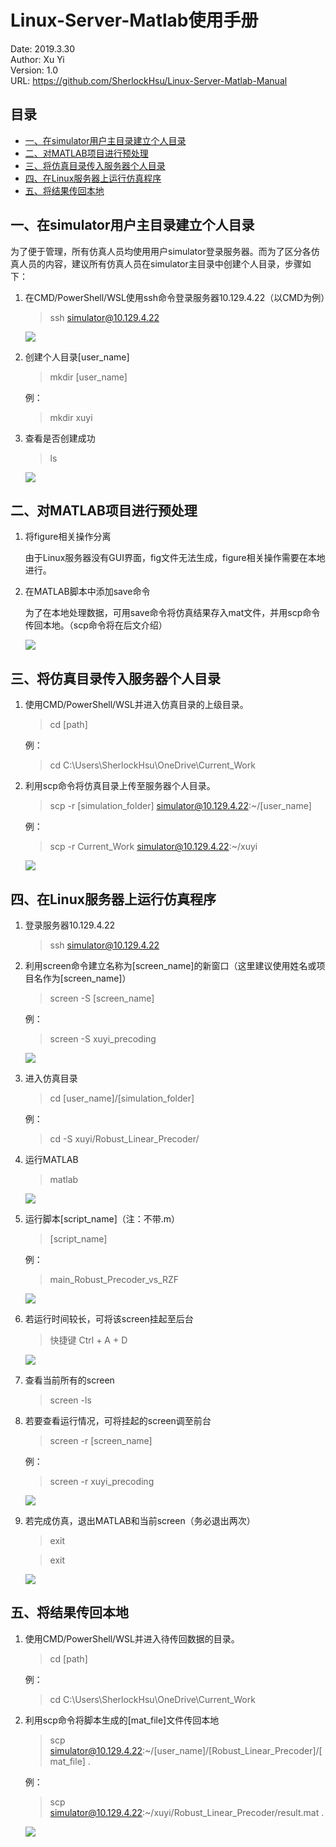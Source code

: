 Linux-Server-Matlab使用手册
==================================================

Date: 2019.3.30     
Author: Xu Yi   
Version: 1.0    
URL: https://github.com/SherlockHsu/Linux-Server-Matlab-Manual

## 目录

- [一、在simulator用户主目录建立个人目录](#一在simulator用户主目录建立个人目录)
- [二、对MATLAB项目进行预处理](#二对matlab项目进行预处理)
- [三、将仿真目录传入服务器个人目录](#三将仿真目录传入服务器个人目录)
- [四、在Linux服务器上运行仿真程序](#四在linux服务器上运行仿真程序)
- [五、将结果传回本地](#五将结果传回本地)

## 一、在simulator用户主目录建立个人目录

为了便于管理，所有仿真人员均使用用户simulator登录服务器。而为了区分各仿真人员的内容，建议所有仿真人员在simulator主目录中创建个人目录，步骤如下：

1. 在CMD/PowerShell/WSL使用ssh命令登录服务器10.129.4.22（以CMD为例）
    > ssh simulator@10.129.4.22

    ![](picture/login.png)

2. 创建个人目录[user_name]
    > mkdir [user_name] 

    例：
    > mkdir xuyi

3. 查看是否创建成功
    > ls

    ![](picture/mkdir.png)

## 二、对MATLAB项目进行预处理
1. 将figure相关操作分离

    由于Linux服务器没有GUI界面，fig文件无法生成，figure相关操作需要在本地进行。

2. 在MATLAB脚本中添加save命令

    为了在本地处理数据，可用save命令将仿真结果存入mat文件，并用scp命令传回本地。（scp命令将在后文介绍）

    ![](picture/preset.png)

## 三、将仿真目录传入服务器个人目录
1. 使用CMD/PowerShell/WSL并进入仿真目录的上级目录。
    > cd [path]

    例：
    > cd C:\Users\SherlockHsu\OneDrive\Current_Work

2. 利用scp命令将仿真目录上传至服务器个人目录。
    > scp -r [simulation_folder] simulator@10.129.4.22:~/[user_name]

    例：
    > scp -r Current_Work simulator@10.129.4.22:~/xuyi

    ![](picture/upload.png)

## 四、在Linux服务器上运行仿真程序
1. 登录服务器10.129.4.22
    > ssh simulator@10.129.4.22

2. 利用screen命令建立名称为[screen_name]的新窗口（这里建议使用姓名或项目名作为[screen_name]）
    > screen -S [screen_name]

    例：
    > screen -S xuyi_precoding

    ![](picture/screen.png)

3. 进入仿真目录
    > cd [user_name]/[simulation_folder]

    例：
    > cd -S xuyi/Robust_Linear_Precoder/

4. 运行MATLAB
    > matlab

    ![](picture/matlab.png)

5. 运行脚本[script_name]（注：不带.m）
    > [script_name]

    例：
    > main_Robust_Precoder_vs_RZF

    ![](picture/run.png)

6. 若运行时间较长，可将该screen挂起至后台
    > 快捷键 Ctrl + A + D

    ![](picture/detach.png)

7. 查看当前所有的screen
    > screen -ls

8. 若要查看运行情况，可将挂起的screen调至前台
    > screen -r [screen_name]

    例：
    > screen -r xuyi_precoding

    ![](picture/return.png)

8. 若完成仿真，退出MATLAB和当前screen（务必退出两次）
    > exit

    > exit

    ![](picture/exit.png)

## 五、将结果传回本地
1. 使用CMD/PowerShell/WSL并进入待传回数据的目录。
    > cd [path]

    例：
    > cd C:\Users\SherlockHsu\OneDrive\Current_Work

2. 利用scp命令将脚本生成的[mat_file]文件传回本地
    > scp simulator@10.129.4.22:~/[user_name]/[Robust_Linear_Precoder]/[mat_file] .

    例：
    > scp simulator@10.129.4.22:~/xuyi/Robust_Linear_Precoder/result.mat .

    ![](picture/result.png)
